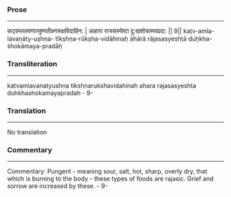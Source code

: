 ### Prose 
 --- 
कट्वम्ललवणात्युष्णतीक्ष्णरूक्षविदाहिन: |
आहारा राजसस्येष्टा दु:खशोकामयप्रदा: || 9||
kaṭv-amla-lavaṇāty-uṣhṇa- tīkṣhṇa-rūkṣha-vidāhinaḥ
āhārā rājasasyeṣhṭā duḥkha-śhokāmaya-pradāḥ

### Transliteration 
 --- 
katvamlavanatyushna tikshnarukshavidahinah ahara rajasasyeshta duhkhashokamayapradah - 9-

### Translation 
 --- 
No translation

### Commentary 
 --- 
Commentary: Pungent - meaning sour, salt, hot, sharp, overly dry, that which is burning to the body - these types of foods are rajasic. Grief and sorrow are increased by these. - 9-